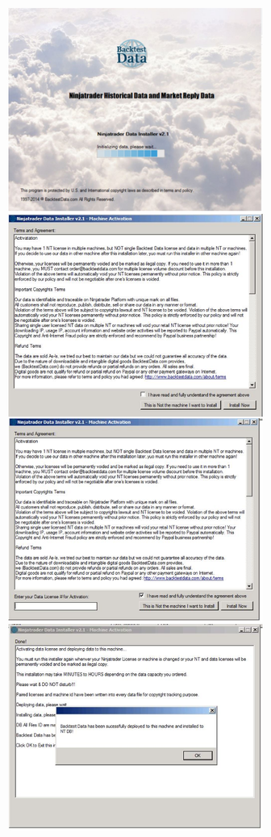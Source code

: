 ![0-installer-open.jpg](Screenshots/0-installer-open.jpg)
![1-terms.jpg](Screenshots/1-terms.jpg)
![2-license-check.jpg](Screenshots/2-license-check.jpg)
![4-install.jpg](Screenshots/4-install.jpg)
